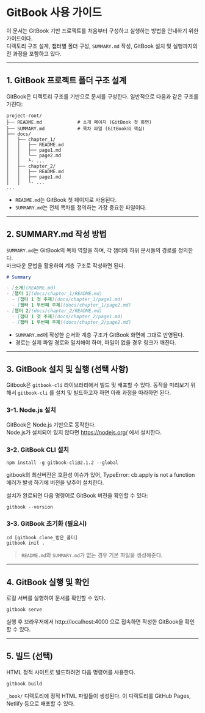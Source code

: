 
# GitBook 사용 가이드

이 문서는 GitBook 기반 프로젝트를 처음부터 구성하고 실행하는 방법을 안내하기 위한 가이드이다.  
디렉토리 구조 설계, 챕터별 폴더 구성, `SUMMARY.md` 작성, GitBook 설치 및 실행까지의 전 과정을 포함하고 있다.

---

## 1. GitBook 프로젝트 폴더 구조 설계

GitBook은 디렉토리 구조를 기반으로 문서를 구성한다. 일반적으로 다음과 같은 구조를 가진다:
```
project-root/
├── README.md             # 소개 페이지 (GitBook 첫 화면)
├── SUMMARY.md            # 목차 파일 (GitBook의 핵심)
├── docs/
│   ├── chapter_1/
│   │   ├── README.md
│   │   ├── page1.md
│   │   └── page2.md
│   │   └- ...
│   ├── chapter_2/
│   │   ├── README.md
│   │   ├── page1.md
│   │   └- ...
...
```

- `README.md`는 GitBook 첫 페이지로 사용된다.
- `SUMMARY.md`는 전체 목차를 정의하는 가장 중요한 파일이다.

---

## 2. SUMMARY.md 작성 방법

`SUMMARY.md`는 GitBook의 목차 역할을 하며, 각 챕터와 하위 문서들의 경로를 정의한다.  
마크다운 문법을 활용하여 계층 구조로 작성하면 된다.


```markdown
# Summary

- [소개](README.md)
- [챕터 1](docs/chapter_1/README.md)
  - [챕터 1 첫 주제](docs/chapter_1/page1.md)
  - [챕터 1 두번쨰 주제](docs/chapter_1/page2.md)
- [챕터 2](docs/chapter_2/README.md)
  - [챕터 1 첫 주제](docs/chapter_2/page1.md)
  - [챕터 1 두번쨰 주제](docs/chapter_2/page2.md)
```


- `SUMMARY.md`에 작성한 순서와 계층 구조가 GitBook 화면에 그대로 반영된다.  
-  경로는 실제 파일 경로와 일치해야 하며, 파일이 없을 경우 링크가 깨진다.

---

## 3. GitBook 설치 및 실행 (선택 사항)
Gitbook은 `gitbook-cli` 라이브러리에서 빌드 및 배포할 수 있다.
동작을 미리보기 위해서 `gitbook-cli` 를 설치 및 빌드하고자 하면 아래 과정을 따라하면 된다.

### 3-1. Node.js 설치  
GitBook은 Node.js 기반으로 동작한다.  
Node.js가 설치되어 있지 않다면 https://nodejs.org/ 에서 설치한다.

### 3-2. GitBook CLI 설치

```shell
npm install -g gitbook-cli@2.1.2 --global
```

gitbook의 최신버전은 호환성 이슈가 있어, TypeError: cb.apply is not a function 에러가 발생 하기에 버전을 낮추어 설치한다.

설치가 완료되면 다음 명령어로 GitBook 버전을 확인할 수 있다:

```shell
gitbook --version
```

### 3-3. GitBook 초기화 (필요시)

```shell
cd [gitbook_clone_받은_폴더]
gitbook init .
```

> `README.md`와 `SUMMARY.md`가 없는 경우 기본 파일을 생성해준다.

---

## 4. GitBook 실행 및 확인

로컬 서버를 실행하여 문서를 확인할 수 있다.

```shell
gitbook serve
```

실행 후 브라우저에서 http://localhost:4000 으로 접속하면 작성한 GitBook을 확인할 수 있다.

---

## 5. 빌드 (선택)

HTML 정적 사이트로 빌드하려면 다음 명령어를 사용한다.

```shell
gitbook build
```

`_book/` 디렉토리에 정적 HTML 파일들이 생성된다.
이 디렉토리를 GitHub Pages, Netlify 등으로 배포할 수 있다.

